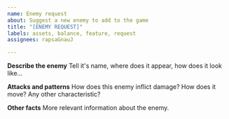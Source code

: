 ```yaml
---
name: Enemy request
about: Suggest a new enemy to add to the game
title: "[ENEMY REQUEST]"
labels: assets, balance, feature, request
assignees: rapsaGnauJ

---
```


**Describe the enemy**
Tell it's name, where does it appear, how does it look like...

**Attacks and patterns**
How does this enemy inflict damage? How does it move? Any other characteristic?

**Other facts**
More relevant information about the enemy.
